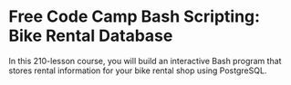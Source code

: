 
# Free Code Camp Bash Scripting: Bike Rental Database

In this 210-lesson course, you will build an interactive Bash program that stores rental information for your bike rental shop using PostgreSQL.
